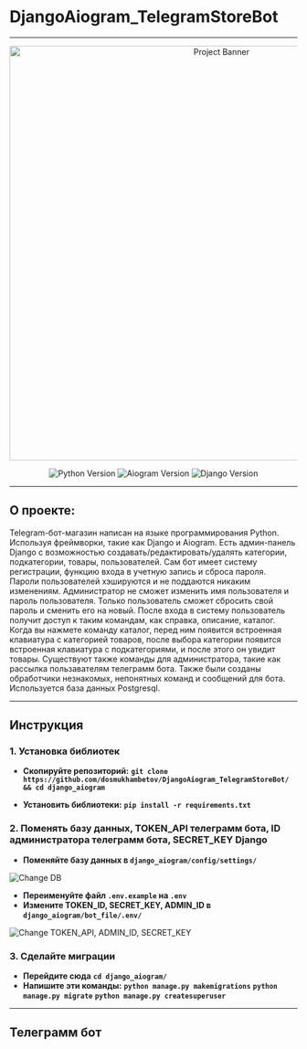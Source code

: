# DjangoAiogram_TelegramStoreBot
___________
<p align="center">
  <img src="https://i.ibb.co/5MZTwRh/banner.png" alt="Project Banner" width="726">
</p>

<p align="center">
  <img src="https://img.shields.io/badge/python-3x-yellow", alt="Python Version">
  <img src="https://img.shields.io/badge/aiogram-2.25.1-blue", alt="Aiogram Version">
  <img src="https://img.shields.io/badge/Django-4.2-success", alt="Django Version">
</p>

___________
## О проекте:

Telegram-бот-магазин написан на языке программирования Python. Используя фреймворки, такие как Django и Aiogram. Есть админ-панель Django с возможностью создавать/редактировать/удалять категории, подкатегории, товары, пользователей. Сам бот имеет систему регистрации, функцию входа в учетную запись и сброса пароля. Пароли пользователей хэшируются и не поддаются никаким изменениям. Администратор не сможет изменить имя пользователя и пароль пользователя. Только пользователь сможет сбросить свой пароль и сменить его на новый. После входа в систему пользователь получит доступ к таким командам, как справка, описание, каталог. Когда вы нажмете команду каталог, перед ним появится встроенная клавиатура с категорией товаров, после выбора категории появится встроенная клавиатура с подкатегориями, и после этого он увидит товары. Существуют также команды для администратора, такие как рассылка пользавателям телеграмм бота. Также были созданы обработчики незнакомых, непонятных команд и сообщений для бота. Используется база данных Postgresql.
___________
## Инструкция
### 1. Установка библиотек
- **Скопируйте репозиторий:**
**`git clone https://github.com/dosmukhambetov/DjangoAiogram_TelegramStoreBot/ && cd django_aiogram`**

- **Установить библиотеки:**
**`pip install -r requirements.txt`**

### 2. Поменять базу данных, TOKEN_API телеграмм бота, ID администратора телеграмм бота, SECRET_KEY Django
- **Поменяйте базу данных в **`django_aiogram/config/settings/`****
<p align="left"><img src="https://i.ibb.co/60CZ8yP/db.png", alt="Change DB"></p>

- **Переименуйте файл **`.env.example`** на **`.env`****
- **Измените TOKEN_ID, SECRET_KEY, ADMIN_ID в **`django_aiogram/bot_file/.env/`****

<p align="left"><img src="https://i.ibb.co/6YrGx1M/2023-04-13-011719.png", alt="Change TOKEN_API, ADMIN_ID, SECRET_KEY"></p>

### 3. Сделайте миграции
- **Перейдите сюда** **`cd django_aiogram/`**
- **Напишите эти команды:**
**`python manage.py makemigrations`**
**`python manage.py migrate`**
**`python manage.py createsuperuser`**
___________
## Телеграмм бот
